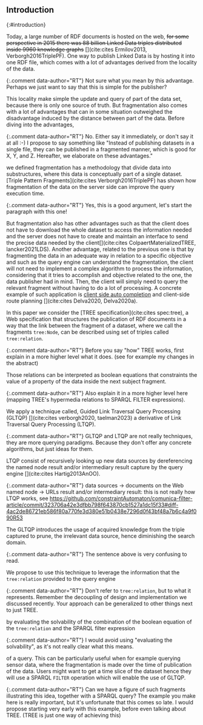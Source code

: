 ## Introduction
{:#introduction}

Today, a large number of RDF documents is hosted on the web,
<del class="comment" data-author="RT">for some perspective in 2015 there was 88 billion Linked Data triples distributed
inside 9960 knowledge graphs</del> [](cite:cites Ermilov2013, Verborgh2016TriplePF).
One way to publish Linked Data is by hosting it into one RDF file,
which comes with a lot of advantages derived from the locality of the data.

{:.comment data-author="RT"}
Not sure what you mean by this advantage.
Perhaps we just want to say that this is simple for the publisher?

This locality make simple the update and query of part of the data set, because there is only one source of truth. 
But fragmentation also comes with a lot of advantages that can in some situation
outweighed the disadvantage induced by the distance between part of the data.
Before diving into the advantages,

{:.comment data-author="RT"}
No. Either say it immediately, or don't say it at all :-)
I propose to say something like "Instead of publishing datasets in a single file, they can be published in a fragmented manner, which is good for X, Y, and Z. Hereafter, we elaborate on these advantages."

we defined fragmentation has a methodology that divide data into substructures,
where this data is conceptually part of a single dataset.
[Triple Pattern Fragments](cite:cites Verborgh2016TriplePF) has shown how fragmentation of the data
on the server side can improve the query execution time. 

{:.comment data-author="RT"}
Yes, this is a good argument, let's start the paragraph with this one!

But
fragmentation also has other advantages such as that the client does not have to download the whole dataset to access
the information needed and the server does not have to create and maintain an interface 
to send the precise data needed by the client[](cite:cites ColpaertMaterializedTREE, lancker2021LDS).
Another advantage, related to the previous one is that by fragmenting
the data in an adequate way in relation to a specific objective and such as the query engine can understand the fragmentation,
the client will not need to implement a complex algorithm
to process the information, considering that it tries to accomplish and objective related to the one, the data publisher had in mind.
Then, the client will simply need to query the relevant fragment without having to do a lot of processing.
A concrete example of such application is [client side auto completion](https://tree.linkeddatafragments.org/demo/autocompletion/)
and client-side route planning [](cite:cites Delva2020, Delva2020a).

In this paper we consider the [TREE specification](cite:cites spec:tree), a Web specification that structures the publication of
RDF documents in a way that the link between the fragment of a dataset, where we call the fragments `tree:Node`,
can be described using set of triples called `tree:relation`.

{:.comment data-author="RT"}
Before you say "how" TREE works, first explain in a more higher level what it does. (see for example my changes in the abstract)

Those relations can be interpreted as boolean equations that constraints the value of a property of the data inside the next subject fragment.

{:.comment data-author="RT"}
Also explain it in a more higher level here (mapping TREE's hypermedia relations to SPARQL FILTER expressions).

We apply a technique called, Guided Link Traversal Query Processing (GLTQP) [](cite:cites verborgh2020, taelman2023)
a derivative of Link Traversal Query Processing (LTQP).

{:.comment data-author="RT"}
GLTQP and LTQP are not really techniques, they are more querying paradigms. Because they don't offer any concrete algorithms, but just ideas for them.

LTQP consist of recursively looking up new data sources by dereferencing the named node result and/or intermediary result
capture by the query engine [](cite:cites Hartig2013AnOO).

{:.comment data-author="RT"}
data sources -> documents on the Web
named node -> URLs
result and/or intermediary result: this is not really how LTQP works, see https://github.com/constraintAutomaton/comunica-filter-article/commit/323706a42e3dfbb798f643870cb1527a1dc15f33#diff-4ac2de86721eb586f80a770fe3d380e51b0438e7296d0f43bf48a7b6c4a9f090R53

The GLTQP introduces the usage of acquired knowledge from the triple captured to prune,
the irrelevant data source, hence diminishing the search domain. 

{:.comment data-author="RT"}
The sentence above is very confusing to read.

We propose to use this technique to leverage the information that the `tree:relation` provided to the query engine

{:.comment data-author="RT"}
Don't refer to `tree:relation`, but to what it represents.
Remember the decoupling of design and implementation we discussed recently.
Your approach can be generalized to other things next to just TREE.

by evaluating the solvability of the combination of the boolean equation of the `tree:relation` and the SPARQL filter expression

{:.comment data-author="RT"}
I would avoid using "evaluating the solvability", as it's not really clear what this means.

of a query. 
This can be particularly useful when for example querying sensor data,
where the fragmentation is made over the time of publication of the data.
Users might want to get a time slice of the dataset hence they will use a SPARQL `FILTER` operation
which will enable the use of GLTQP.   

{:.comment data-author="RT"}
Can we have a figure of such fragments illustrating this idea, together with a SPARQL query?
The example you make here is really important, but it's unfortunate that this comes so late.
I would propose starting very early with this example, before even talking about TREE. (TREE is just one way of achieving this)
